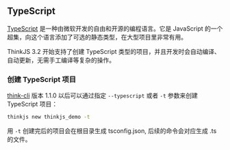 ## TypeScript

[TypeScript](http://www.typescriptlang.org/) 是一种由微软开发的自由和开源的编程语言。它是 JavaScript 的一个超集，向这个语言添加了可选的静态类型，在大型项目里非常有用。

ThinkJS 3.2 开始支持了创建 TypeScript 类型的项目，并且开发时会自动编译、自动更新，无需手工编译等复杂的操作。

### 创建 TypeScript 项目

[think-cli](http://github.com/thinkjs/think-cli)  版本 1.1.0 以后可以通过指定 `--typescript` 或者 `-t` 参数来创建 TypeScript 项目：

```sh
thinkjs new thinkjs_demo -t
```

用 `-t` 创建完后的项目会在根目录生成 tsconfig.json, 后续的命令会对应生成 .ts 的文件。
